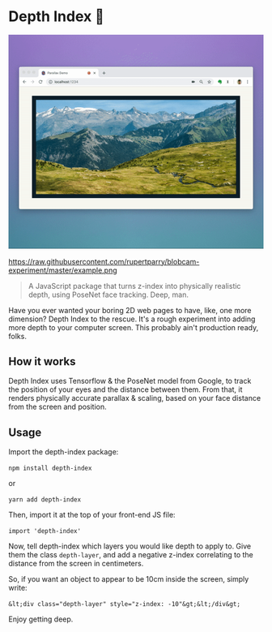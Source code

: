 # Depth Index 🐋

<img src="example.gif" alt="Depth-Index rendering a deep mountain range image">

https://raw.githubusercontent.com/rupertparry/blobcam-experiment/master/example.png
> A JavaScript package that turns z-index into physically realistic depth, using PoseNet face tracking. Deep, man.

Have you ever wanted your boring 2D web pages to have, like, one more dimension? Depth Index to the rescue. It's a rough experiment into adding more depth to your computer screen. This probably ain't production ready, folks.

## How it works

Depth Index uses Tensorflow & the PoseNet model from Google, to track the position of your eyes and the distance between them. From that, it renders physically accurate parallax & scaling, based on your face distance from the screen and position.

## Usage

Import the depth-index package:

`npm install depth-index`

or

`yarn add depth-index`

Then, import it at the top of your front-end JS file:

`import 'depth-index'`

Now, tell depth-index which layers you would like depth to apply to. Give them the class `depth-layer`, and add a negative z-index correlating to the distance from the screen in centimeters.

So, if you want an object to appear to be 10cm inside the screen, simply write:

`&lt;div class="depth-layer" style="z-index: -10"&gt;&lt;/div&gt;`

Enjoy getting deep.
